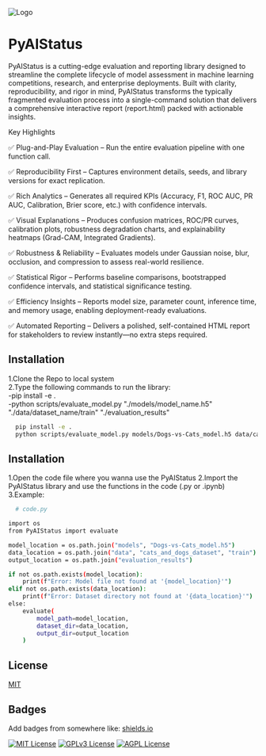 ![Logo](https://dev-to-uploads.s3.amazonaws.com/uploads/articles/th5xamgrr6se0x5ro4g6.png)

# PyAIStatus

PyAIStatus is a cutting-edge evaluation and reporting library designed to streamline the complete lifecycle of model assessment in machine learning competitions, research, and enterprise deployments. Built with clarity, reproducibility, and rigor in mind, PyAIStatus transforms the typically fragmented evaluation process into a single-command solution that delivers a comprehensive interactive report (report.html) packed with actionable insights.

Key Highlights

✅ Plug-and-Play Evaluation – Run the entire evaluation pipeline with one function call.

✅ Reproducibility First – Captures environment details, seeds, and library versions for exact replication.

✅ Rich Analytics – Generates all required KPIs (Accuracy, F1, ROC AUC, PR AUC, Calibration, Brier score, etc.) with confidence intervals.

✅ Visual Explanations – Produces confusion matrices, ROC/PR curves, calibration plots, robustness degradation charts, and explainability heatmaps (Grad-CAM, Integrated Gradients).

✅ Robustness & Reliability – Evaluates models under Gaussian noise, blur, occlusion, and compression to assess real-world resilience.

✅ Statistical Rigor – Performs baseline comparisons, bootstrapped confidence intervals, and statistical significance testing.

✅ Efficiency Insights – Reports model size, parameter count, inference time, and memory usage, enabling deployment-ready evaluations.

✅ Automated Reporting – Delivers a polished, self-contained HTML report for stakeholders to review instantly—no extra steps required.

## Installation

1.Clone the Repo to local system  
2.Type the following commands to run the library:  
 -pip install -e .  
 -python scripts/evaluate_model.py "./models/model_name.h5" "./data/dataset_name/train" "./evaluation_results"

```bash
  pip install -e .
  python scripts/evaluate_model.py models/Dogs-vs-Cats_model.h5 data/cats_and_dogs_dataset/train evaluation_results
```

## Installation

1.Open the code file where you wanna use the PyAIStatus
2.Import the PyAIStatus library and use the functions in the code (.py or .ipynb)
3.Example:

```bash
  # code.py

import os
from PyAIStatus import evaluate

model_location = os.path.join("models", "Dogs-vs-Cats_model.h5")
data_location = os.path.join("data", "cats_and_dogs_dataset", "train")
output_location = os.path.join("evaluation_results")

if not os.path.exists(model_location):
    print(f"Error: Model file not found at '{model_location}'")
elif not os.path.exists(data_location):
    print(f"Error: Dataset directory not found at '{data_location}'")
else:
    evaluate(
        model_path=model_location,
        dataset_dir=data_location,
        output_dir=output_location
    )
```

## License

[MIT](https://choosealicense.com/licenses/mit/)

## Badges

Add badges from somewhere like: [shields.io](https://shields.io/)

[![MIT License](https://img.shields.io/badge/License-MIT-green.svg)](https://choosealicense.com/licenses/mit/)
[![GPLv3 License](https://img.shields.io/badge/License-GPL%20v3-yellow.svg)](https://opensource.org/licenses/)
[![AGPL License](https://img.shields.io/badge/license-AGPL-blue.svg)](http://www.gnu.org/licenses/agpl-3.0)
